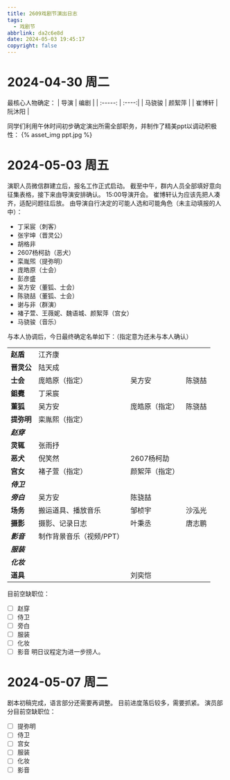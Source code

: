 ```yaml
---
title: 2609戏剧节演出日志
tags:
  - 戏剧节
abbrlink: da2c6e8d
date: 2024-05-03 19:45:17
copyright: false
---
```

# 2024-04-30 周二
最核心人物确定：
| 导演     | 编剧 |
| :-----: | :----:|
| 马骁骏   | 颜絮萍 |
| 崔博轩   | 阮沐阳 |

<!-- more -->
同学们利用午休时间初步确定演出所需全部职务，并制作了精美ppt以调动积极性：
{% asset_img ppt.jpg %}
# 2024-05-03 周五
演职人员微信群建立后，报名工作正式启动。
截至中午，群内人员全部填好意向征集表格，接下来由导演安排确认。
15:00导演开会。
崔博轩认为应该先把人凑齐，适配问题往后放。
由导演自行决定的可能人选和可能角色（未主动填报的人中）：
* 丁采宸（刺客）
* 张宇坤（晋灵公）
* 胡格非
* 2607杨柯劼（恶犬）
* 栾胤煕（提弥明）
* 庞皓原（士会）
* 彭彦盛
* 吴方安（董狐、士会）
* 陈骁喆（董狐、士会）
* 谢与非（群演）
* 褚子萱、王薇妮、魏语城、颜絮萍（宫女）
* 马骁骏（音乐）

与本人协调后，今日最终确定名单如下：（指定意为还未与本人确认）

|  |  |  |  |
|---|---|---|---|
| **赵盾** | 江齐康 |
| **晋灵公** | 陆天成 |
| **士会** | 庞皓原（指定） | 吴方安 | 陈骁喆 |  
| **鉏麑** | 丁采宸 |  
| **董狐** | 吴方安 | 庞皓原（指定） | 陈骁喆 |  
| **提弥明** | 栾胤熙（指定） | 
| ***赵穿*** |
| **灵辄** | 张雨抒 |  
| **恶犬** | 倪笑然 | 2607杨柯劼 |  
| **宫女** | 褚子萱（指定） | 颜絮萍（指定） | 
| ***侍卫*** |  
| ***旁白*** | 吴方安 | 陈骁喆 |
| **场务** | 搬运道具、播放音乐 | 邹桢宇 | 沙泓光 | 
| **摄影** | 摄影、记录日志 | 叶秉丞 | 唐志鹏 |
| ***影音*** | 制作背景音乐（视频/PPT） |
| ***服装*** | 
| ***化妆*** | 
| **道具** |  | 刘奕恺 |  
 
目前空缺职位：
- [ ] 赵穿
- [ ] 侍卫
- [ ] 旁白
- [ ] 服装
- [ ] 化妆
- [ ] 影音
明日议程定为进一步捞人。
# 2024-05-07 周二
剧本初稿完成，语言部分还需要再调整。
目前进度落后较多，需要抓紧。
演员部分目前空缺职位：
- [ ] 提弥明
- [ ] 侍卫
- [ ] 宫女
- [ ] 服装
- [ ] 化妆
- [ ] 影音
